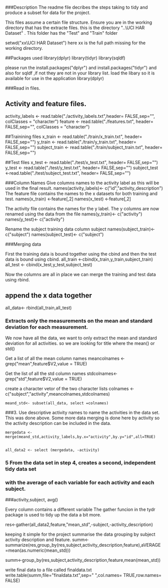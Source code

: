 ###Description
The readme file decribes the steps taking to tidy and produce a subset for data for the project.

This files assume a certain file structure. Ensure you are in the working directory that has the extracte files.
this is the directory "..\UCI HAR Dataset" . This folder has the "Test" and "Train" folder

setwd("xx\\UCI HAR Dataset") here xx is the full path missing for the working directory.

##Packages used
library(dplyr)
library(tidyr)
library(sqldf)

please run the install.packages("dplyr")  and install.packages("tidyr") and also for sqldf ,if  not they are not in your library list.
load the libary so it is available for use in the application
library(dplyr)

###Read in files.
## Activity and feature files.
activity_labels <- read.table("./activity_labels.txt",header= FALSE,sep="", colClasses = "character")
feature <- read.table("./features.txt", header= FALSE,sep="", colClasses = "character")

##Trainining files
x_train <- read.table("./train/x_train.txt", header= FALSE,sep="")
y_train <-  read.table("./train/y_train.txt", header= FALSE,sep="")
subject_train <-  read.table("./train/subject_train.txt", header= FALSE,sep="")

##Test files
	x_test <- read.table("./test/x_test.txt", header= FALSE,sep="")
	y_test <- read.table("./test/y_test.txt", header= FALSE,sep="")
	subject_test <-read.table("./test/subject_test.txt", header= FALSE,sep="")

###Column Names
Give columns names to the activity label as this will be used in the final result. 
names(activity_labels)<- c("id","activity_description")
The feature file contains the names to the x datasets for both training and test.
	names(x_train) <-feature[,2]
	names(x_test) <-feature[,2]

The activity file contains the names for the y label. The y columns are now renamed using the data from the file
	names(y_train)<- c("activity")
	names(y_test)<- c("activity")

Rename the subject training data column subject
	names(subject_train)<- c("subject")
	names(subject_test)<- c("subject")


###Merging data

First the training data is bound together using the cbind and then the test data is bound using cbind.
	all_train <-cbind(x_train,y_train,subject_train)
	all_test <- cbind(x_test,y_test,subject_test)


Now the columns are all in place we can merge the training and test data using rbind.
## append the x data together
all_data<- rbind(all_train,all_test)

### Extracts only the measurements on the mean and standard deviation for each measurement.
We now have all the data, we want to only extract the mean and standard deviation for all activities.
so we are looking for title where the mean() or std()

Get a list of all the mean column names
	meancolnames <- grep("mean",feature$V2,value = TRUE)

Get the list of all the std column names
	stdcolnames<- grep("std",feature$V2,value = TRUE)

create a character vetor of the two character lists
	colnames <-c("subject","activity",meancolnames,stdcolnames)
 
	meand_std<- subset(all_data, select =colnames)


###3. Use descriptive activity names to name the activities in the data set.
	  This was done above. Some more data merging is done here by activity so the activity description can 
	  be included in the data.
	  
	mergedata <- merge(meand_std,activity_labels,by.x="activity",by.y="id",all=TRUE)


	all_data2 <- select (mergedata, -activity)


### 5 From the data set in step 4, creates a second, independent tidy data set
### with the average of each variable for each activity and each subject.
###activity,subject, avg()

Every column contains a different variable
The gather funcion in the tydr package is used to tidy up the data a bit more.


res<-gather(all_data2,feature,"mean_std",-subject,-activity_description)

keeping it simple for the project summarise the data grouping by subject activity description and feature.
summ<-summarize(res,group_by(res,subject,activity_description,feature),aVERAGE =mean(as.numeric(mean_std)))


summ<-group_by(res,subject,activity_description,feature,mean(mean_std))

write final data to a file called finaldata.txt
write.table(summ,file="finaldata.txt",sep=" ",col.names= TRUE,row.names= FALSE)


